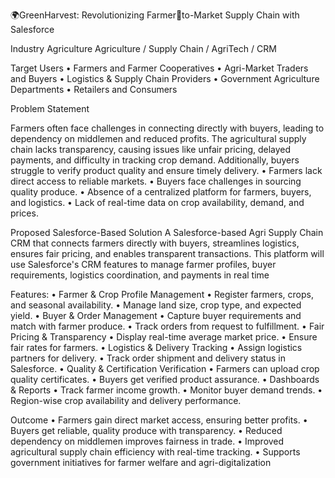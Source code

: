 🌍GreenHarvest: Revolutionizing Farmerto-Market Supply Chain with Salesforce

Industry Agriculture
Agriculture / Supply Chain / AgriTech / CRM

Target Users
• Farmers and Farmer Cooperatives
• Agri-Market Traders and Buyers
• Logistics & Supply Chain Providers 
• Government Agriculture Departments
• Retailers and Consumers

Problem Statement

Farmers often face challenges in connecting directly with buyers, leading to dependency on 
middlemen and reduced profits. The agricultural supply chain lacks transparency, causing issues 
like unfair pricing, delayed payments, and difficulty in tracking crop demand. Additionally, 
buyers struggle to verify product quality and ensure timely delivery.
• Farmers lack direct access to reliable markets. 
• Buyers face challenges in sourcing quality produce. 
• Absence of a centralized platform for farmers, buyers, and logistics.
• Lack of real-time data on crop availability, demand, and prices.

Proposed Salesforce-Based Solution
A Salesforce-based Agri Supply Chain CRM that connects farmers directly with buyers, 
streamlines logistics, ensures fair pricing, and enables transparent transactions. This platform 
will use Salesforce's CRM features to manage farmer profiles, buyer requirements, logistics 
coordination, and payments in real time

Features:
• Farmer & Crop Profile Management 
• Register farmers, crops, and seasonal availability. 
• Manage land size, crop type, and expected yield. 
• Buyer & Order Management
• Capture buyer requirements and match with farmer produce. 
• Track orders from request to fulfillment. 
• Fair Pricing & Transparency
• Display real-time average market price.
• Ensure fair rates for farmers. 
• Logistics & Delivery Tracking 
• Assign logistics partners for delivery. 
• Track order shipment and delivery status in Salesforce. 
• Quality & Certification Verification 
• Farmers can upload crop quality certificates. 
• Buyers get verified product assurance.
• Dashboards & Reports 
• Track farmer income growth. 
• Monitor buyer demand trends. 
• Region-wise crop availability and delivery performance.

Outcome
• Farmers gain direct market access, ensuring better profits. 
• Buyers get reliable, quality produce with transparency. 
• Reduced dependency on middlemen improves fairness in trade.
• Improved agricultural supply chain efficiency with real-time tracking.
• Supports government initiatives for farmer welfare and agri-digitalization
